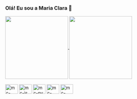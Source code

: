### Olá! Eu sou a Maria Clara 💖

<div>
  <a href="https://github.com/anuraghazra/github-readme-stats">
    <img height=200 align="center" src="https://github-readme-stats.vercel.app/api?username=mariaclaraps&show_icons=true&show_icons=true&theme=dracula"/>
  </a>
  <a href="https://github.com/anuraghazra/convoychat">
    <img height=200 align="center" src="https://github-readme-stats.vercel.app/api/top-langs/?username=mariaclaraps&layout=compact&theme=dracula" />
  </a>
</div>

<div style="display: inline_block"><br>
  <img aling="center" alt="mc-java" height="30" width="40" src="https://cdn.jsdelivr.net/gh/devicons/devicon@latest/icons/java/java-original-wordmark.svg">
  <img aling="center" alt="mc-js" height="30" width="40" src="https://cdn.jsdelivr.net/gh/devicons/devicon@latest/icons/javascript/javascript-original.svg">
  <img aling="center" alt="mc-py" height="30" width="40" src="https://cdn.jsdelivr.net/gh/devicons/devicon@latest/icons/python/python-original.svg">
  <img aling="center" alt="mc-html" height="30" width="40" src="https://cdn.jsdelivr.net/gh/devicons/devicon@latest/icons/html5/html5-original.svg">
  <img aling="center" alt="mc-css" height="30" width="40" src="https://cdn.jsdelivr.net/gh/devicons/devicon@latest/icons/css3/css3-original.svg">
</div>
